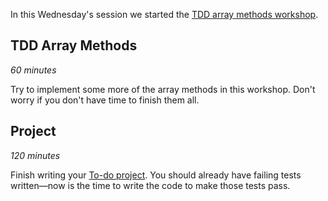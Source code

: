 In this Wednesday's session we started the [TDD array methods workshop](/workshops/tdd-array-methods/).

## TDD Array Methods

_60 minutes_

Try to implement some more of the array methods in this workshop. Don't worry if you don't have time to finish them all.

## Project

_120 minutes_

Finish writing your [To-do project](../project/). You should already have failing tests written—now is the time to write the code to make those tests pass.
